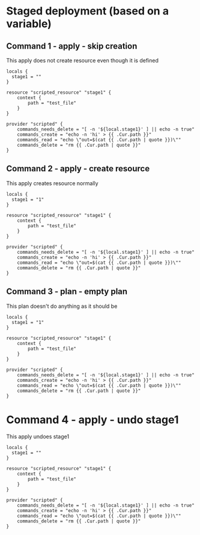 # Staged deployment (based on a variable)

## Command 1 - apply - skip creation

This apply does not create resource even though it is defined

```hcl-terraform
locals {
  stage1 = ""
}

resource "scripted_resource" "stage1" {
	context {
		path = "test_file"
	}
}

provider "scripted" {
	commands_needs_delete = "[ -n '${local.stage1}' ] || echo -n true"
	commands_create = "echo -n 'hi' > {{ .Cur.path }}"
	commands_read = "echo \"out=$(cat {{ .Cur.path | quote }})\""
	commands_delete = "rm {{ .Cur.path | quote }}"
}
```

## Command 2 - apply - create resource

This apply creates resource normally

```hcl-terraform
locals {
  stage1 = "1"
}

resource "scripted_resource" "stage1" {
	context {
		path = "test_file"
	}
}

provider "scripted" {
	commands_needs_delete = "[ -n '${local.stage1}' ] || echo -n true"
	commands_create = "echo -n 'hi' > {{ .Cur.path }}"
	commands_read = "echo \"out=$(cat {{ .Cur.path | quote }})\""
	commands_delete = "rm {{ .Cur.path | quote }}"
}
```

## Command 3 - plan - empty plan

This plan doesn't do anything as it should be

```hcl-terraform
locals {
  stage1 = "1"
}

resource "scripted_resource" "stage1" {
	context {
		path = "test_file"
	}
}

provider "scripted" {
	commands_needs_delete = "[ -n '${local.stage1}' ] || echo -n true"
	commands_create = "echo -n 'hi' > {{ .Cur.path }}"
	commands_read = "echo \"out=$(cat {{ .Cur.path | quote }})\""
	commands_delete = "rm {{ .Cur.path | quote }}"
}
```

# Command 4 - apply - undo stage1

This apply undoes stage1

```hcl-terraform
locals {
  stage1 = ""
}

resource "scripted_resource" "stage1" {
	context {
		path = "test_file"
	}
}

provider "scripted" {
	commands_needs_delete = "[ -n '${local.stage1}' ] || echo -n true"
	commands_create = "echo -n 'hi' > {{ .Cur.path }}"
	commands_read = "echo \"out=$(cat {{ .Cur.path | quote }})\""
	commands_delete = "rm {{ .Cur.path | quote }}"
}
```